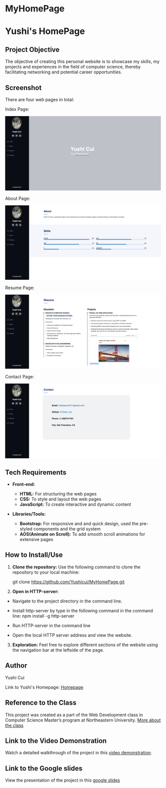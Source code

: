 # MyHomePage

# Yushi's HomePage

## Project Objective

The objective of creating this personal website is to showcase my skills, my projects and experiences in the field of computer science, thereby facilitating networking and potential career opportunities.

## Screenshot

There are four web pages in total:

Index Page:

![Index page screenshot](https://github.com/Yushicui/MyHomePage/blob/main/screenshots/index.png)

About Page:

![About page screenshot](https://github.com/Yushicui/MyHomePage/blob/main/screenshots/about.png)

Resume Page:

![Resume page screenshot](https://github.com/Yushicui/MyHomePage/blob/main/screenshots/resume.png)

Contact Page:

![Contact page screenshot](https://github.com/Yushicui/MyHomePage/blob/main/screenshots/contact.png)


## Tech Requirements

- **Front-end:**
  - **HTML:** For structuring the web pages
  - **CSS:** To style and layout the web pages
  - **JavaScript:** To create interactive and dynamic content

- **Libraries/Tools:**
  - **Bootstrap:** For responsive and and quick design, used the pre-styled components and the grid system
  - **AOS(Animate on Scroll):** To add smooth scroll animations for extensive pages

## How to Install/Use

1. **Clone the repository:** Use the following command to clone the repository to your local machine:

   git clone https://github.com/Yushicui/MyHomePage.git

2. **Open in HTTP-server:** 
  - Navigate to the project directory in the command line.

  - Install http-server by type in the following command in the command line:
    npm install -g http-server

  - Run HTTP-server in the command line

  - Open the local HTTP server address and view the website.
 

3. **Exploration:** Feel free to explore different sections of the website using the navigation bar at the leftside of the page.


## Author

Yushi Cui

Link to Yushi's Homepage: [Homepage](https://yushicui.github.io/MyHomePage/)


## Reference to the Class

This project was created as a part of the Web Development class in Computer Science Master’s program at Northeastern University. [More about the class](https://johnguerra.co/classes/webDevelopment_fall_2023/)



## Link to the Video Demonstration

Watch a detailed walkthrough of the project in this [video demonstration](https://youtu.be/yourlinkhere).

## Link to the Google slides
View the presentation of the project in this [google slides](https://docs.google.com/presentation/d/1XNj1ssOgOTa6SaYWSgClMGNXuB6fULVO-dvTojHzThA/edit?usp=sharing)




